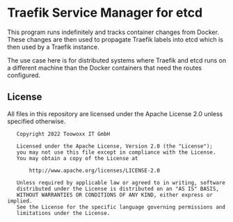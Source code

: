# Traefik Service Manager for etcd

This program runs indefinitely and tracks container changes from Docker.
These changes are then used to propagate Traefik labels into etcd which is then
used by a Traefik instance.

The use case here is for distributed systems where Traefik and etcd runs on a different machine
than the Docker containers that need the routes configured.

## License

All files in this repository are licensed under the Apache License 2.0 unless specified otherwise.

```
   Copyright 2022 Toowoxx IT GmbH

   Licensed under the Apache License, Version 2.0 (the "License");
   you may not use this file except in compliance with the License.
   You may obtain a copy of the License at

       http://www.apache.org/licenses/LICENSE-2.0

   Unless required by applicable law or agreed to in writing, software
   distributed under the License is distributed on an "AS IS" BASIS,
   WITHOUT WARRANTIES OR CONDITIONS OF ANY KIND, either express or implied.
   See the License for the specific language governing permissions and
   limitations under the License.
```
